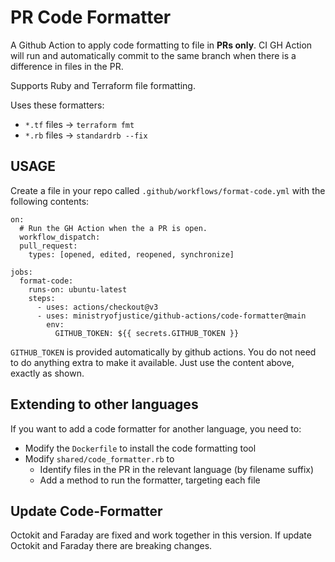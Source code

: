 # PR Code Formatter

A Github Action to apply code formatting to file in **PRs only**. CI GH Action will run and automatically commit to the same branch when there is a difference in files in the PR.

Supports Ruby and Terraform file formatting.

Uses these formatters:

* `*.tf` files -> `terraform fmt`
* `*.rb` files -> `standardrb --fix`

## USAGE

Create a file in your repo called `.github/workflows/format-code.yml` with the
following contents:

```
on:
  # Run the GH Action when the a PR is open.
  workflow_dispatch:
  pull_request:
    types: [opened, edited, reopened, synchronize]

jobs:
  format-code:
    runs-on: ubuntu-latest
    steps:
      - uses: actions/checkout@v3
      - uses: ministryofjustice/github-actions/code-formatter@main
        env:
          GITHUB_TOKEN: ${{ secrets.GITHUB_TOKEN }}
```

`GITHUB_TOKEN` is provided automatically by github actions. You do
not need to do anything extra to make it available. Just use the
content above, exactly as shown.

## Extending to other languages

If you want to add a code formatter for another language, you need to:

* Modify the `Dockerfile` to install the code formatting tool
* Modify `shared/code_formatter.rb` to
  * Identify files in the PR in the relevant language (by filename suffix)
  * Add a method to run the formatter, targeting each file

## Update Code-Formatter

Octokit and Faraday are fixed and work together in this version. If update Octokit and Faraday there are breaking changes.
